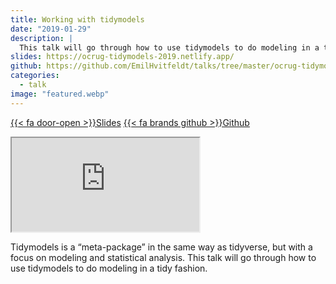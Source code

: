 ```yaml
---
title: Working with tidymodels
date: "2019-01-29"
description: |
  This talk will go through how to use tidymodels to do modeling in a tidy fashion.
slides: https://ocrug-tidymodels-2019.netlify.app/
github: https://github.com/EmilHvitfeldt/talks/tree/master/ocrug-tidymodels-2019
categories:
  - talk
image: "featured.webp"
---
```






<a href="https://ocrug-tidymodels-2019.netlify.app/" class="listing-slides btn-links">{{< fa door-open >}}Slides<a>
<a href="https://github.com/EmilHvitfeldt/talks/tree/master/ocrug-tidymodels-2019" class="listing-github btn-links">{{< fa brands github >}}Github<a>
      
<iframe class="slide-deck" src="https://ocrug-tidymodels-2019.netlify.app/"></iframe>

Tidymodels is a “meta-package” in the same way as tidyverse, but with a focus on modeling and statistical analysis. This talk will go through how to use tidymodels to do modeling in a tidy fashion.
